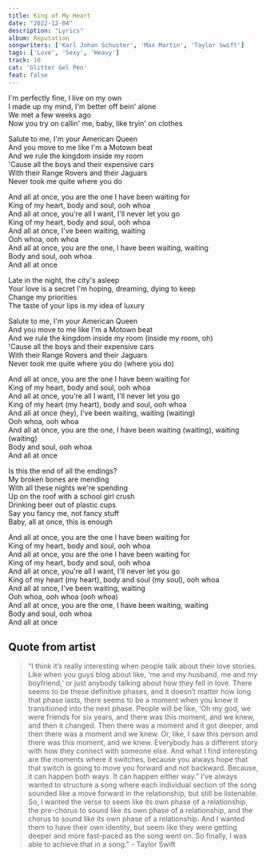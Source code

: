 ```yaml
---
title: King of My Heart
date: "2022-12-04"
description: "Lyrics"
album: Reputation
songwriters: ['Karl Johan Schuster', 'Max Martin', 'Taylor Swift']
tags: ['Love', 'Sexy', 'Heavy']
track: 10
cat: 'Glitter Gel Pen'
feat: false
---
```


<p className='verse-one'>
I'm perfectly fine, I live on my own <br />
I made up my mind, I'm better off bein' alone <br />
We met a few weeks ago <br />
Now you try on callin' me, baby, like tryin' on clothes <br />
</p>
<p className='pre-chorus'>
Salute to me, I'm your American Queen <br />
And you move to me like I'm a Motown beat <br />
And we rule the kingdom inside my room <br />
'Cause all the boys and their expensive cars <br />
With their Range Rovers and their Jaguars <br />
Never took me quite where you do <br />
</p>
<p className='chorus'>
And all at once, you are the one I have been waiting for <br />
King of my heart, body and soul, ooh whoa <br />
And all at once, you're all I want, I'll never let you go <br />
King of my heart, body and soul, ooh whoa <br />
And all at once, I've been waiting, waiting <br />
Ooh whoa, ooh whoa <br />
And all at once, you are the one, I have been waiting, waiting <br />
Body and soul, ooh whoa <br />
And all at once <br />
</p>
<p className='verse-two'>
Late in the night, the city's asleep <br />
Your love is a secret I'm hoping, dreaming, dying to keep <br />
Change my priorities <br />
The taste of your lips is my idea of luxury <br />
</p>
<p className='pre-chorus'>
Salute to me, I'm your American Queen <br />
And you move to me like I'm a Motown beat <br />
And we rule the kingdom inside my room (inside my room, oh) <br />
'Cause all the boys and their expensive cars <br />
With their Range Rovers and their Jaguars <br />
Never took me quite where you do (where you do) <br />
</p>
<p className='chorus'>
And all at once, you are the one I have been waiting for <br />
King of my heart, body and soul, ooh whoa <br />
And all at once, you're all I want, I'll never let you go <br />
King of my heart (my heart), body and soul, ooh whoa <br />
And all at once (hey), I've been waiting, waiting (waiting) <br />
Ooh whoa, ooh whoa <br />
And all at once, you are the one, I have been waiting (waiting), waiting (waiting) <br />
Body and soul, ooh whoa <br />
And all at once <br />
</p>
<p className='bridge'>
Is this the end of all the endings? <br />
My broken bones are mending <br />
With all these nights we're spending <br />
Up on the roof with a school girl crush <br />
Drinking beer out of plastic cups <br />
Say you fancy me, not fancy stuff <br />
Baby, all at once, this is enough <br />
</p>
<p className='chorus'>
And all at once, you are the one I have been waiting for <br />
King of my heart, body and soul, ooh whoa <br />
And all at once, you are the one I have been waiting for <br />
King of my heart, body and soul, ooh whoa <br />
And all at once, you're all I want, I'll never let you go <br />
King of my heart (my heart), body and soul (my soul), ooh whoa <br />
And all at once, I've been waiting, waiting <br />
Ooh whoa, ooh whoa (ooh whoa) <br />
And all at once, you are the one, I have been waiting, waiting <br />
Body and soul, ooh whoa <br />
And all at once <br />
</p>


## Quote from artist
<blockquote>

“I think it’s really interesting when people talk about their love stories. Like when you guys blog about like, ‘me and my husband, me and my boyfriend,’ or just anybody talking about how they fell in love. There seems to be these definitive phases, and it doesn’t matter how long that phase lasts, there seems to be a moment when you knew it transitioned into the next phase. People will be like, ‘Oh my god, we were friends for six years, and there was this moment, and we knew, and then it changed. Then there was a moment and it got deeper, and then there was a moment and we knew. Or, like, I saw this person and there was this moment, and we knew. Everybody has a different story with how they connect with someone else. And what I find interesting are the moments where it switches, because you always hope that that switch is going to move you forward and not backward. Because, it can happen both ways. It can happen either way.” I’ve always wanted to structure a song where each individual section of the song sounded like a move forward in the relationship, but still be listenable. So, I wanted the verse to seem like its own phase of a relationship, the pre-chorus to sound like its own phase of a relationship, and the chorus to sound like its own phase of a relationship. And I wanted them to have their own identity, but seem like they were getting deeper and more fast-paced as the song went on. So finally, I was able to achieve that in a song." - Taylor Swift </blockquote>